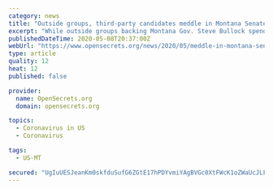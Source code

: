 ```yaml
---
category: news
title: "Outside groups, third-party candidates meddle in Montana Senate race with party backing"
excerpt: "While outside groups backing Montana Gov. Steve Bullock spend to flip the Senate, the GOP is attempting to widen the field via third-party candidates."
publishedDateTime: 2020-05-08T20:37:00Z
webUrl: "https://www.opensecrets.org/news/2020/05/meddle-in-montana-senate-race/"
type: article
quality: 12
heat: 12
published: false

provider:
  name: OpenSecrets.org
  domain: opensecrets.org

topics:
  - Coronavirus in US
  - Coronavirus

tags:
  - US-MT

secured: "UgIuUESJeanKm0skfduSufG6ZGtE17hPDYvmiYAgBVGc0XtFWcK1oZWaUcJLFeRbqq8fqpBRH6WwdUwJWYnxlTh/BBTo4WoN6Yk5/P05qT/SHDCUb0fE5r/nGuMOFwILuAXJ48A3qGELqmLO20OcO17eGzJeayHL33VcgYlIdUgsdao2hh3YbVQ1FUxgUz08AbnJkjN17aAJWFu5xJmp0Qbw5KiyH0hN9DxoqRs0PrS3QzVuuhtP6BQ2RBVaQ5euhnsBkOGsXppj6rgw8VOR6rRDlXGcyKH1vmo23MKOl+KyFIxaCNbo74sp/N/IkCrUjD+BVW8hN5SYlSpJKb3g4caV9y6XatpkKTDd4zHnXhWtZvE0WA7srLUaqfNxlJMXd5RI3BVA8enYREoJKIlWve0ndoFdpFnfHkU2mwZ6xJUH83oZ4fKOUb5uA6rfTFnNUtnFjmmwEHtfzUb7s3ShcSNmXvVHISzgDIqDsb1d9YU=;hgx1aQO9b0TWxs4WM3lAdQ=="
---
```


